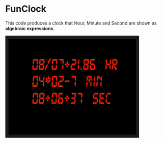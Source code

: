 # FunClock
This code produces a clock that Hour, Minute and Second are shown as **algebraic expressions**.

<a href="https://github.com/MOAMSA/FunClock/blob/master/funclock_01.gif" target="_blank"><img src="https://github.com/MOAMSA/FunClock/blob/master/funclock_01.gif" 
alt="IMAGE ALT TEXT HERE" width="400" height="300" border="10" /></a>
